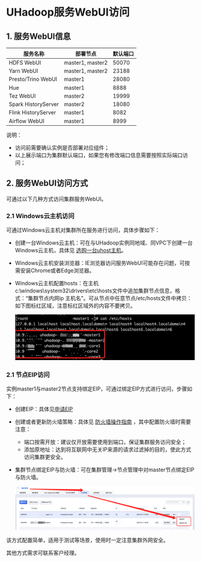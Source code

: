 # UHadoop服务WebUI访问

## 1. 服务WebUI信息

| 服务名称            | 部署节点         | 默认端口 |
| ------------------- | ---------------- | -------- |
| HDFS WebUI          | master1, master2 | 50070    |
| Yarn WebUI          | master1, master2 | 23188    |
| Presto/Trino WebUI  | master1          | 28080    |
| Hue                 | master1          | 8888     |
| Tez WebUI           | master2          | 19999    |
| Spark HistoryServer | master2          | 18080    |
| Flink HistoryServer | master1          | 8082     |
| Airflow WebUI       | master1          | 8999     |

说明：

* 访问前需要确认实例是否部署对应组件；
* 以上展示端口为集群默认端口，如果您有修改端口信息需要按照实际端口访问；

## 2. 服务WebUI访问方式

可通过以下几种方式访问集群服务WebUI。

### 2.1 Windows云主机访问

可通过Windows云主机对集群所在服务进行访问，具体步骤如下：

* 创建一台Windows云主机：可在与UHadoop实例同地域、同VPC下创建一台Windows云主机，具体见 [选购一台uhost主机](https://docs.ucloud.cn/uhost/newuser/briefguide)。

* Windows云主机安装浏览器：IE浏览器访问服务WebUI可能存在问题，可按需安装Chrome或者Edge浏览器。

* Windows云主机配置hosts：在主机c:\windows\system32\drivers\etc\hosts文件中追加集群节点信息，格式：“集群节点内网ip 主机名”。可从节点中任意节点/etc/hosts文件中拷贝：如下图标红区域，注意标红区域外的内容不要拷贝。

  ![webui_access_hosts_copy](../images/webui_access_hosts_copy.png)



### 2.1 节点EIP访问

实例master1与master2节点支持绑定EIP，可通过绑定EIP方式进行访问，步骤如下：

* 创建EIP：具体见[申请EIP](https://docs.ucloud.cn/unet/eip/guide?id=%e7%94%b3%e8%af%b7%e5%bc%b9%e6%80%a7ip)

* 创建或者更新防火墙策略：具体见 [防火墙操作指南](https://docs.ucloud.cn/unet/firewall/guide) ，其中配置防火墙时需要注意：

  * 端口按需开放：建议仅开放需要使用到端口，保证集群服务访问安全；
  * 添加原地址：达到将互联网中无关IP来源的请求过滤掉的目的，使此方式访问集群更安全。

* 集群节点绑定EIP与防火墙：可在集群管理->节点管理中对master节点绑定EIP与防火墙。

  ![images/webui_access_bind_eip.png](../images/webui_access_bind_eip.png)

该方式配置简单，适用于测试等场景，使用时一定注意集群外网安全。



其他方式需求可联系客户经理。